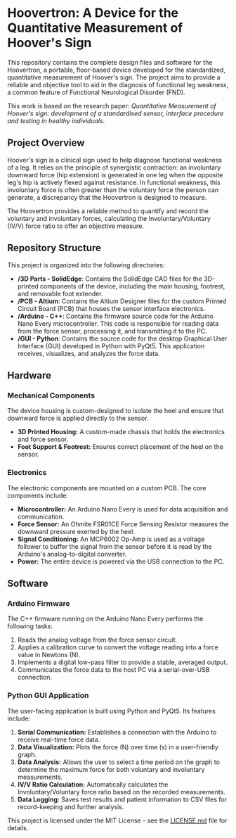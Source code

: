 # Hoovertron: A Device for the Quantitative Measurement of Hoover's Sign

This repository contains the complete design files and software for the Hoovertron, a portable, floor-based device developed for the standardized, quantitative measurement of Hoover's sign. The project aims to provide a reliable and objective tool to aid in the diagnosis of functional leg weakness, a common feature of Functional Neurological Disorder (FND).

This work is based on the research paper: *Quantitative Measurement of Hoover's sign: development of a standardised sensor, interface procedure and testing in healthy individuals*.

## Project Overview

Hoover's sign is a clinical sign used to help diagnose functional weakness of a leg. It relies on the principle of synergistic contraction: an involuntary downward force (hip extension) is generated in one leg when the opposite leg's hip is actively flexed against resistance. In functional weakness, this involuntary force is often greater than the voluntary force the person can generate, a discrepancy that the Hoovertron is designed to measure.

The Hoovertron provides a reliable method to quantify and record the voluntary and involuntary forces, calculating the Involuntary/Voluntary (IV/V) force ratio to offer an objective measure.

## Repository Structure

This project is organized into the following directories:

*   **/3D Parts - SolidEdge**: Contains the SolidEdge CAD files for the 3D-printed components of the device, including the main housing, footrest, and removable foot extender.
*   **/PCB - Altium**: Contains the Altium Designer files for the custom Printed Circuit Board (PCB) that houses the sensor interface electronics.
*   **/Arduino - C++**: Contains the firmware source code for the Arduino Nano Every microcontroller. This code is responsible for reading data from the force sensor, processing it, and transmitting it to the PC.
*   **/GUI - Python**: Contains the source code for the desktop Graphical User Interface (GUI) developed in Python with PyQt5. This application receives, visualizes, and analyzes the force data.

## Hardware

### Mechanical Components
The device housing is custom-designed to isolate the heel and ensure that downward force is applied directly to the sensor.
*   **3D Printed Housing:** A custom-made chassis that holds the electronics and force sensor.
*   **Foot Support & Footrest:** Ensures correct placement of the heel on the sensor.


### Electronics
The electronic components are mounted on a custom PCB. The core components include:
*   **Microcontroller:** An Arduino Nano Every is used for data acquisition and communication.
*   **Force Sensor:** An Ohmite FSR01CE Force Sensing Resistor measures the downward pressure exerted by the heel.
*   **Signal Conditioning:** An MCP6002 Op-Amp is used as a voltage follower to buffer the signal from the sensor before it is read by the Arduino's analog-to-digital converter.
*   **Power:** The entire device is powered via the USB connection to the PC.

## Software

### Arduino Firmware
The C++ firmware running on the Arduino Nano Every performs the following tasks:
1.  Reads the analog voltage from the force sensor circuit.
2.  Applies a calibration curve to convert the voltage reading into a force value in Newtons (N).
3.  Implements a digital low-pass filter to provide a stable, averaged output.
4.  Communicates the force data to the host PC via a serial-over-USB connection.

### Python GUI Application
The user-facing application is built using Python and PyQt5. Its features include:
1.  **Serial Communication:** Establishes a connection with the Arduino to receive real-time force data.
2.  **Data Visualization:** Plots the force (N) over time (s) in a user-friendly graph.
3.  **Data Analysis:** Allows the user to select a time period on the graph to determine the maximum force for both voluntary and involuntary measurements.
4.  **IV/V Ratio Calculation:** Automatically calculates the Involuntary/Voluntary force ratio based on the recorded measurements.
5.  **Data Logging:** Saves test results and patient information to CSV files for record-keeping and further analysis.



This project is licensed under the MIT License - see the [LICENSE.md](LICENSE.md) file for details.
